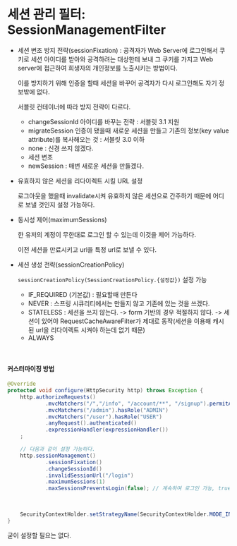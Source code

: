 # 세션 관리 필터: SessionManagementFilter

* 세션 변조 방지 전략(sessionFixation) : 공격자가 Web Server에 로그인해서 쿠키로 세션 아이디를 받아와 공격하려는 대상한테 보내 
그 쿠키를 가지고 Web server에 접근하여 희생자의 개인정보를 노출시키는 방법이다.

    이를 방지하기 위해 인증을 할때 세션을 바꾸어 공격자가 다시 로그인해도 자기 정보밖에 없다.

    서블릿 컨테이너에 따라 방지 전략이 다르다.

  - changeSessionId 아이디를 바꾸는 전략 : 서블릿 3.1 지원
  - migrateSession 인증이 됐을때 새로운 세션을 만들고 기존의 정보(key value attribute)를 복사해오는 것 : 서블릿 3.0 이하
  - none : 신경 쓰지 않겠다.
  - 세션 변조
  - newSession : 매번 새로운 세션을 만들겠다.


* 유효하지 않은 세션을 리다이렉트 시킬 URL 설정

    로그아웃을 했을때 invalidate시켜 유효하지 않은 세션으로 간주하기 때문에 어디로 보낼 것인지 설정 가능하다.


* 동시성 제어(maximumSessions)

    한 유저의 계정이 무한대로 로그인 할 수 있는데 이것을 제어 가능하다.

    이전 세션을 만료시키고 url을 특정 url로 보낼 수 있다.

* 세션 생성 전략(sessionCreationPolicy)

    `sessionCreationPolicy(SessionCreationPolicy.{설정값})` 설정 가능
  - IF_REQUIRED (기본값) : 필요할때 만든다
  - NEVER : 스프링 시큐리티에서는 만들지 않고 기존에 있는 것을 쓰겠다.
  - STATELESS : 세션을 쓰지 않는다. -> form 기반의 경우 적절하지 않다. 
      -> 세션이 있어야 RequestCacheAwareFilter가 제대로 동작(세션을 이용해 캐시된 url을 리다이렉트 시켜야 하는데 없기 때문)
  - ALWAYS

<br>

#### 커스터마이징 방법

```java
@Override
protected void configure(HttpSecurity http) throws Exception {
    http.authorizeRequests()
            .mvcMatchers("/","/info", "/account/**", "/signup").permitAll()
            .mvcMatchers("/admin").hasRole("ADMIN")
            .mvcMatchers("/user").hasRole("USER")
            .anyRequest().authenticated()
            .expressionHandler(expressionHandler())
    ;

    // 다음과 같이 설정 가능하다.
    http.sessionManagement()
            .sessionFixation()
            .changeSessionId()
            .invalidSessionUrl("/login")
            .maximumSessions(1)
            .maxSessionsPreventsLogin(false); // 계속하여 로그인 가능, true일 경우 추가 로그인 허용하지 않음
            
            

    SecurityContextHolder.setStrategyName(SecurityContextHolder.MODE_INHERITABLETHREADLOCAL);
}
```

굳이 설정할 필요는 없다.
